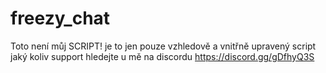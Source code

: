 # freezy_chat

Toto není můj SCRIPT! je to jen pouze vzhledově a vnitřně upravený script jaký koliv support hledejte u mě na discordu https://discord.gg/gDfhyQ3S
